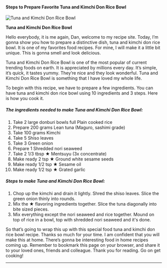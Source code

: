             

#### Steps to Prepare Favorite Tuna and Kimchi Don Rice Bowl

![Tuna and Kimchi Don Rice Bowl](https://img-global.cpcdn.com/recipes/4678867315851264/751x532cq70/tuna-and-kimchi-don-rice-bowl-recipe-main-photo.jpg)

**Tuna and Kimchi Don Rice Bowl**

Hello everybody, it is me again, Dan, welcome to my recipe site. Today, I’m gonna show you how to prepare a distinctive dish, tuna and kimchi don rice bowl. It is one of my favorites food recipes. For mine, I will make it a little bit unique. This is gonna smell and look delicious.

Tuna and Kimchi Don Rice Bowl is one of the most popular of current trending foods on earth. It is appreciated by millions every day. It’s simple, it’s quick, it tastes yummy. They’re nice and they look wonderful. Tuna and Kimchi Don Rice Bowl is something that I have loved my whole life.

To begin with this recipe, we have to prepare a few ingredients. You can have tuna and kimchi don rice bowl using 10 ingredients and 3 steps. Here is how you cook it.

##### The ingredients needed to make Tuna and Kimchi Don Rice Bowl:

1.  Take 2 large donburi bowls full Plain cooked rice
2.  Prepare 200 grams Lean tuna (Maguro, sashimi grade)
3.  Take 100 grams Kimchi
4.  Take 5 Shiso leaves
5.  Take 3 Green onion
6.  Prepare 1 Shredded nori seaweed
7.  Take 2 1/3 tbsp ★ Mentsuyu (3x concentrate)
8.  Make ready 2 tsp ★ Ground white sesame seeds
9.  Make ready 1/2 tsp ★ Sesame oil
10.  Make ready 1/2 tsp ★ Grated garlic

##### Steps to make Tuna and Kimchi Don Rice Bowl:

1.  Chop up the kimchi and drain it lightly. Shred the shiso leaves. Slice the green onion thinly into rounds.
2.  Mix the ★ flavoring ingredients together. Slice the tuna diagonally into bite sized pieces.
3.  Mix everything except the nori seaweed and rice together. Mound on top of rice in a bowl, top with shredded nori seaweed and it's done.

So that’s going to wrap this up with this special food tuna and kimchi don rice bowl recipe. Thanks so much for your time. I am confident that you will make this at home. There’s gonna be interesting food in home recipes coming up. Remember to bookmark this page on your browser, and share it to your loved ones, friends and colleague. Thank you for reading. Go on get cooking!

* * *